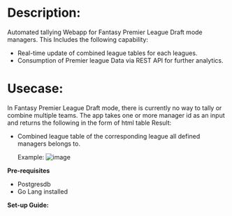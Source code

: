 # Description:
Automated tallying Webapp for Fantasy Premier League Draft mode managers. This Includes the following capability:
- Real-time update of combined league tables for each leagues. 
- Consumption of Premier league Data via REST API for further analytics. 

#  Usecase: 
In Fantasy Premier League Draft mode, there is currently no way to tally or combine multiple teams. The app takes one or more manager id as an input and returns the following in the form of html table
Result: 
- Combined league table of the corresponding league all defined managers belongs to.
    
    Example:
    ![image](https://user-images.githubusercontent.com/45572287/154319719-cfbc50cd-c7a2-485c-a0d2-f129fc2cceed.png)

   

**Pre-requisites**
- Postgresdb
- Go Lang installed

**Set-up Guide:**
